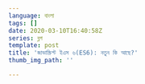 ```yaml
---
language: বাংলা
tags: []
date: 2020-03-10T16:40:58Z
series: ব্লগ
template: post
title: 'জাভাস্ক্রিপ্ট ইএস ৬(ES6): নতুন কি আছে?'
thumb_img_path: ''

---
```

